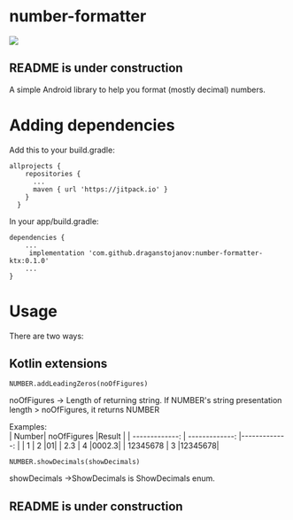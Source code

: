 # number-formatter

[![](https://jitpack.io/v/draganstojanov/number-formatter-ktx.svg)](https://jitpack.io/#draganstojanov/number-formatter-ktx)


## README is under construction

  


A simple Android library to help you format (mostly decimal) numbers.


# Adding dependencies
Add this to your build.gradle:

    allprojects {
        repositories {
          ...
          maven { url 'https://jitpack.io' }
        }
      }


In your app/build.gradle:

	dependencies {
	    ...
	     implementation 'com.github.draganstojanov:number-formatter-ktx:0.1.0'
	    ...
	}


# Usage

There are two ways:

## Kotlin extensions

	NUMBER.addLeadingZeros(noOfFigures)
noOfFigures -> Length of returning string. If NUMBER's string presentation length > noOfFigures, it returns NUMBER

Examples:	
| Number| noOfFigures |Result |
| -------------: | -------------: |-------------: |
| 1 | 2 |01|
| 2.3 | 4 |0002.3|
| 12345678 | 3 |12345678|


	NUMBER.showDecimals(showDecimals)
showDecimals ->ShowDecimals is ShowDecimals enum.  


## README is under construction

	
